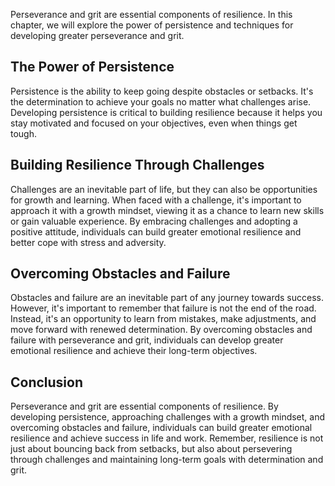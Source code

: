 
Perseverance and grit are essential components of resilience. In this chapter, we will explore the power of persistence and techniques for developing greater perseverance and grit.

The Power of Persistence
------------------------

Persistence is the ability to keep going despite obstacles or setbacks. It's the determination to achieve your goals no matter what challenges arise. Developing persistence is critical to building resilience because it helps you stay motivated and focused on your objectives, even when things get tough.

Building Resilience Through Challenges
--------------------------------------

Challenges are an inevitable part of life, but they can also be opportunities for growth and learning. When faced with a challenge, it's important to approach it with a growth mindset, viewing it as a chance to learn new skills or gain valuable experience. By embracing challenges and adopting a positive attitude, individuals can build greater emotional resilience and better cope with stress and adversity.

Overcoming Obstacles and Failure
--------------------------------

Obstacles and failure are an inevitable part of any journey towards success. However, it's important to remember that failure is not the end of the road. Instead, it's an opportunity to learn from mistakes, make adjustments, and move forward with renewed determination. By overcoming obstacles and failure with perseverance and grit, individuals can develop greater emotional resilience and achieve their long-term objectives.

Conclusion
----------

Perseverance and grit are essential components of resilience. By developing persistence, approaching challenges with a growth mindset, and overcoming obstacles and failure, individuals can build greater emotional resilience and achieve success in life and work. Remember, resilience is not just about bouncing back from setbacks, but also about persevering through challenges and maintaining long-term goals with determination and grit.
